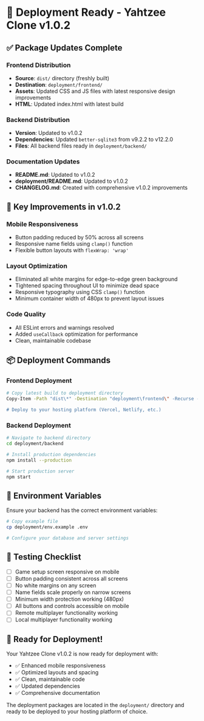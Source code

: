 # 🚀 Deployment Ready - Yahtzee Clone v1.0.2

## ✅ Package Updates Complete

### Frontend Distribution
- **Source**: `dist/` directory (freshly built)
- **Destination**: `deployment/frontend/`
- **Assets**: Updated CSS and JS files with latest responsive design improvements
- **HTML**: Updated index.html with latest build

### Backend Distribution
- **Version**: Updated to v1.0.2
- **Dependencies**: Updated `better-sqlite3` from v9.2.2 to v12.2.0
- **Files**: All backend files ready in `deployment/backend/`

### Documentation Updates
- **README.md**: Updated to v1.0.2
- **deployment/README.md**: Updated to v1.0.2
- **CHANGELOG.md**: Created with comprehensive v1.0.2 improvements

## 🎯 Key Improvements in v1.0.2

### Mobile Responsiveness
- Button padding reduced by 50% across all screens
- Responsive name fields using `clamp()` function
- Flexible button layouts with `flexWrap: 'wrap'`

### Layout Optimization
- Eliminated all white margins for edge-to-edge green background
- Tightened spacing throughout UI to minimize dead space
- Responsive typography using CSS `clamp()` function
- Minimum container width of 480px to prevent layout issues

### Code Quality
- All ESLint errors and warnings resolved
- Added `useCallback` optimization for performance
- Clean, maintainable codebase

## 📦 Deployment Commands

### Frontend Deployment
```bash
# Copy latest build to deployment directory
Copy-Item -Path "dist\*" -Destination "deployment\frontend\" -Recurse -Force

# Deploy to your hosting platform (Vercel, Netlify, etc.)
```

### Backend Deployment
```bash
# Navigate to backend directory
cd deployment/backend

# Install production dependencies
npm install --production

# Start production server
npm start
```

## 🔧 Environment Variables

Ensure your backend has the correct environment variables:
```bash
# Copy example file
cp deployment/env.example .env

# Configure your database and server settings
```

## 📱 Testing Checklist

- [ ] Game setup screen responsive on mobile
- [ ] Button padding consistent across all screens
- [ ] No white margins on any screen
- [ ] Name fields scale properly on narrow screens
- [ ] Minimum width protection working (480px)
- [ ] All buttons and controls accessible on mobile
- [ ] Remote multiplayer functionality working
- [ ] Local multiplayer functionality working

## 🚀 Ready for Deployment!

Your Yahtzee Clone v1.0.2 is now ready for deployment with:
- ✅ Enhanced mobile responsiveness
- ✅ Optimized layouts and spacing
- ✅ Clean, maintainable code
- ✅ Updated dependencies
- ✅ Comprehensive documentation

The deployment packages are located in the `deployment/` directory and ready to be deployed to your hosting platform of choice.
